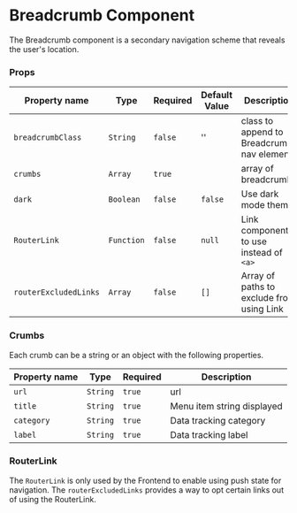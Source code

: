 # Breadcrumb Component

The Breadcrumb component is a secondary navigation scheme that reveals the user's location.

### Props

| Property name         | Type       | Required | Default Value | Description                                |
| --------------------- | ---------- | -------- | ------------- | ------------------------------------------ |
| `breadcrumbClass`     | `String`   | `false`  | ''            | class to append to Breadcrumb nav element  |
| `crumbs`              | `Array`    | `true`   |               | array of breadcrumbs                       |
| `dark`                | `Boolean`  | `false`  | `false`       | Use dark mode theme                        |
| `RouterLink`          | `Function` | `false`  | `null`        | Link component to use instead of `<a>`     |
| `routerExcludedLinks` | `Array`    | `false`  | `[]`          | Array of paths to exclude from using Link  |

### Crumbs

Each crumb can be a string or an object with the following properties.

| Property name | Type     | Required | Description                |
| ------------- | -------- | -------- | -------------------------- |
| `url`         | `String` | `true`   | url                        |
| `title`       | `String` | `true`   | Menu item string displayed |
| `category`    | `String` | `true`   | Data tracking category     |
| `label`       | `String` | `true`   | Data tracking label        |

### RouterLink

The `RouterLink` is only used by the Frontend to enable using push state for navigation. The `routerExcludedLinks` provides a way to opt certain links out of using the RouterLink.

